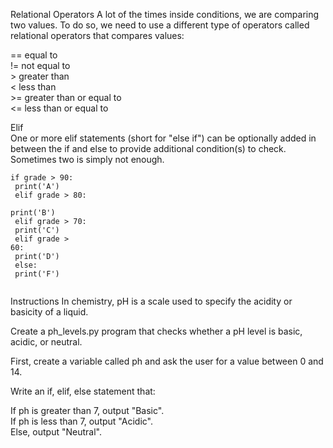 Relational Operators
A lot of the times inside conditions, we are comparing two values. To do so, we need to use a different type of operators called relational operators that compares values:
<div>
== equal to</br>
!= not equal to</br>
> greater than</br>
< less than</br>
>= greater than or equal to</br>
<= less than or equal to</br>
</div>

Elif</br>
One or more elif statements (short for "else if") can be optionally added in between the if and else to provide additional condition(s) to check. Sometimes two is simply not enough.</br>

<code>if grade > 90:</br>
  print('A')</br>
elif grade > 80:</br>
  print('B')</br>
elif grade > 70:</br>
  print('C')</br>
elif grade > 60:</br>
  print('D')</br>
else:</br>
  print('F')</br>
</code>

Instructions
In chemistry, pH is a scale used to specify the acidity or basicity of a liquid.

Create a ph_levels.py program that checks whether a pH level is basic, acidic, or neutral.

First, create a variable called ph and ask the user for a value between 0 and 14.

Write an if, elif, else statement that:

If ph is greater than 7, output "Basic".</br>
If ph is less than 7, output "Acidic".</br>
Else, output "Neutral".
